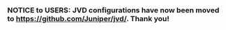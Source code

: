 # <h3> NOTICE to USERS: JVD configurations have now been moved to https://github.com/Juniper/jvd/. Thank you!




